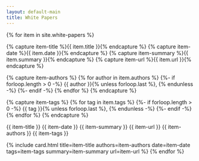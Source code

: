 ```yaml
---
layout: default-main
title: White Papers
---
```


{% for item in site.white-papers %}

  {% capture item-title %}{{ item.title }}{% endcapture %}
  {% capture item-date %}{{ item.date }}{% endcapture %}
  {% capture item-summary %}{{ item.summary }}{% endcapture %}
  {% capture item-url %}{{ item.url }}{% endcapture %}

  {% capture item-authors %}
    {% for author in item.authors %}
      {%- if forloop.length > 0 -%}
        {{ author }}{% unless forloop.last %}, {% endunless -%}
      {%- endif -%}
    {% endfor %}
  {% endcapture %}

  {% capture item-tags %}
    {% for tag in item.tags %}
      {%- if forloop.length > 0 -%}
        {{ tag }}{% unless forloop.last %}, {% endunless -%}
      {%- endif -%}
    {% endfor %}
  {% endcapture %}

  {{ item-title }}
  {{ item-date }}
  {{ item-summary }}
  {{ item-url }}
  {{ item-authors }}
  {{ item-tags }}

  {% include card.html title=item-title authors=item-authors date=item-date tags=item-tags summary=item-summary url=item-url %}
{% endfor %}
